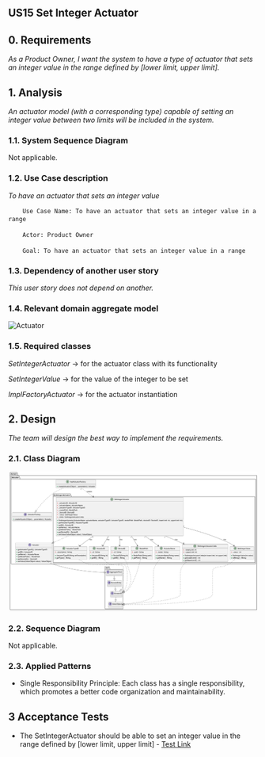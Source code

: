 ## US15 Set Integer Actuator

## 0. Requirements
_As a Product Owner, I want the system to have a type of actuator that sets an integer value in the range
defined by [lower limit, upper limit]._

## 1. Analysis
_An actuator model (with a corresponding type) capable of setting an integer value between two limits will be included in the system._

### 1.1. System Sequence Diagram
Not applicable.

### 1.2. Use Case description
_To have an actuator that sets an integer value_
    
        Use Case Name: To have an actuator that sets an integer value in a range
    
        Actor: Product Owner
    
        Goal: To have an actuator that sets an integer value in a range


### 1.3. Dependency of another user story
_This user story does not depend on another._

### 1.4. Relevant domain aggregate model 
![Actuator](../../ooa/4.agreggateModels/Actuator.png)

### 1.5. Required classes
_SetIntegerActuator_ -> for the actuator class with its functionality

_SetIntegerValue_ -> for the value of the integer to be set

_ImplFactoryActuator_ -> for the actuator instantiation


## 2. Design
_The team will design the best way to implement the requirements._
### 2.1. Class Diagram
![ClassDiagram](artifacts/US15CD.png)
### 2.2. Sequence Diagram
Not applicable.
### 2.3. Applied Patterns
- Single Responsibility Principle: Each class has a single responsibility, which promotes a better code organization 
and maintainability.

## 3 Acceptance Tests
- The SetIntegerActuator should be able to set an integer value in the range defined by [lower limit, upper limit] - [Test Link](../../../src/test/java/SmartHomeDDD/domain/Actuator/SetIntegerActuatorTest.java#L301)